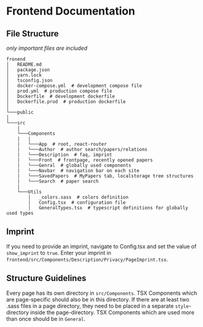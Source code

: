 
# Frontend Documentation


## File Structure
*only important files are included*
```
fronend
│   README.md
│   package.json
│   yarn.lock
│   tsconfig.json
│   docker-compose.yml  # development compose file
│   prod.yml  # production compose file
│   Dockerfile  # development dockerfile
│   Dockerfile.prod  # production dockerfile   
│
└───public
│   
└───src
    |
    └───Components
    |   |
    |   └───App  # root, react-router
    |   └───Author  # author search/papers/relations
    |   └───Description  # faq, imprint 
    |   └───Front  # frontpage, recently opened papers
    |   └───Genral  # globally used components
    |   └───Navbar  # navigation bar on each site
    |   └───SavedPapers  # MyPapers tab, localstorage tree structures
    |   └───Search  # paper search
    |   
    └───Utils
        │   _colors.sass  # colors definition
        |   Config.tsx  # configuration file
        │   GeneralTypes.tsx  # typescript definitions for globally used types

```



## Imprint
If you need to provide an imprint, navigate to Config.tsx and set the value of `show_imprint` to `true`. Enter your imprint in `frontend/src/Components/Description/Privacy/PageImprint.tsx`.


## Structure Guidelines

Every page has its own directory in `src/Components`. TSX Components which are page-specific should also be in this directory. If there are at least two .sass files in a page directory, they need to be placed in a separate `style`-directory inside the page-directory. TSX Components which are used more than once should be in `General`. 
